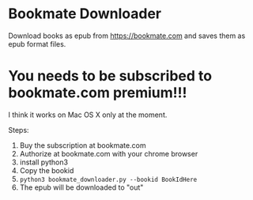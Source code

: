 # Bookmate Downloader
Download books as epub from https://bookmate.com and saves them as epub format files.
# You needs to be subscribed to bookmate.com premium!!!
I think it works on Mac OS X only at the moment.

Steps:
1. Buy the subscription at bookmate.com
2. Authorize at bookmate.com with your chrome browser
3. install python3
4. Copy the bookid
5. `python3 bookmate_downloader.py --bookid BookIdHere`
6. The epub will be downloaded to "out"
